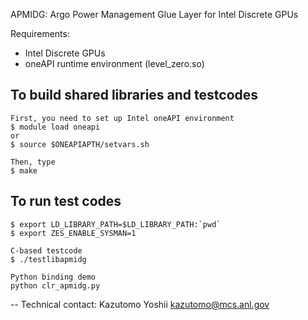 APMIDG: Argo Power Management Glue Layer for Intel Discrete GPUs

Requirements:
- Intel Discrete GPUs
- oneAPI runtime environment (level_zero.so)


To build shared libraries and testcodes
---------------------------------------

	First, you need to set up Intel oneAPI environment
	$ module load oneapi
	or 
	$ source $ONEAPIAPTH/setvars.sh

	Then, type
	$ make

To run test codes
-----------------

	$ export LD_LIBRARY_PATH=$LD_LIBRARY_PATH:`pwd`
	$ export ZES_ENABLE_SYSMAN=1

	C-based testcode
	$ ./testlibapmidg

	Python binding demo
	python clr_apmidg.py



--
Technical contact: Kazutomo Yoshii <kazutomo@mcs.anl.gov>
